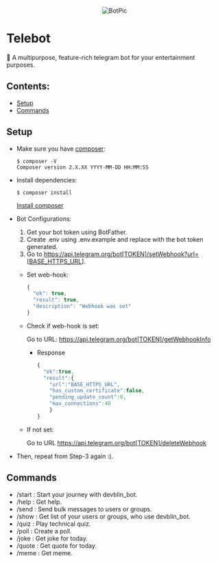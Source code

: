 <p align="center">
    <img src="https://i.imgur.com/yKOqsaL.png" alt="BotPic"/>
</p>

# Telebot

🤖 A multipurpose, feature-rich telegram bot for your entertainment purposes.

## Contents:

- [Setup](#setup)
- [Commands](#commands)

## Setup

- Make sure you have [composer](https://getcomposer.org/):
    ```shell
    $ composer -V
    Composer version 2.X.XX YYYY-MM-DD HH:MM:SS
    ```
- Install dependencies:
    ```shell
    $ composer install
    ```
    [Install composer](https://getcomposer.org/download/)


- Bot Configurations:
    1. Get your bot token using BotFather.
    2. Create .env using .env.example and replace <TOKEN> with the bot token generated.
    3. Go to https://api.telegram.org/bot[TOKEN]/setWebhook?url=[BASE_HTTPS_URL].

    - Set web-hook:
      ```js
      {
        "ok": true,
        "result": true,
        "description": "Webhook was set"
      }
      ```
    - Check if web-hook is set:

      Go to URL: https://api.telegram.org/bot[TOKEN]/getWebhookInfo

        - Response
          ```js
          {
            "ok":true,
            "result":{
              "url":"BASE_HTTPS_URL",
              "has_custom_certificate":false,
              "pending_update_count":0,
              "max_connections":40
              }
          }
          ```
    - If not set:

      Go to URL https://api.telegram.org/bot[TOKEN]/deleteWebhook

- Then, repeat from Step-3 again :).


## Commands

- /start : Start your journey with devblin_bot.
- /help : Get help.
- /send : Send bulk messages to users or groups.
- /show : Get list of your users or groups, who use devblin_bot.
- /quiz : Play technical quiz.
- /poll : Create a poll.
- /joke : Get joke for today.
- /quote : Get quote for today.
- /meme : Get meme.